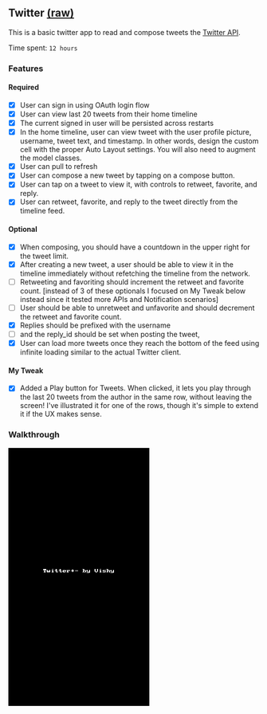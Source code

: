 ## Twitter [(raw)](https://gist.githubusercontent.com/timothy1ee/b9b1860c8ecb4b0b1c18/raw/2adc3f63677d81644e00245cee891eee88907767/gistfile1.md)

This is a basic twitter app to read and compose tweets the [Twitter API](https://apps.twitter.com/).

Time spent: `12 hours`

### Features

#### Required

- [X] User can sign in using OAuth login flow
- [X] User can view last 20 tweets from their home timeline
- [X] The current signed in user will be persisted across restarts
- [X] In the home timeline, user can view tweet with the user profile picture, username, tweet text, and timestamp.  In other words, design the custom cell with the proper Auto Layout settings.  You will also need to augment the model classes.
- [X] User can pull to refresh
- [X] User can compose a new tweet by tapping on a compose button.
- [X] User can tap on a tweet to view it, with controls to retweet, favorite, and reply.
- [X] User can retweet, favorite, and reply to the tweet directly from the timeline feed.

#### Optional

- [X] When composing, you should have a countdown in the upper right for the tweet limit.
- [X] After creating a new tweet, a user should be able to view it in the timeline immediately without refetching the timeline from the network.
- [ ] Retweeting and favoriting should increment the retweet and favorite count. [instead of 3 of these optionals I focused on My Tweak below instead since it tested more APIs and Notification scenarios]
- [ ] User should be able to unretweet and unfavorite and should decrement the retweet and favorite count.
- [X] Replies should be prefixed with the username 
- [ ]  and the reply_id should be set when posting the tweet,
- [X] User can load more tweets once they reach the bottom of the feed using infinite loading similar to the actual Twitter client.

#### My Tweak
- [X] Added a Play button for Tweets. When clicked, it lets you play through the last 20 tweets from the author in the same row, without leaving the screen! I've illustrated it for one of the rows, though it's simple to extend it if the UX makes sense.

### Walkthrough

![Video Walkthrough](TwitterPlusMinusVishy.gif)
